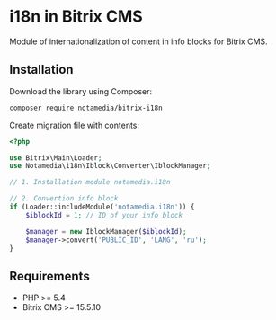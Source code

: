 # i18n in Bitrix CMS

Module of internationalization of content in info blocks for Bitrix CMS.

## Installation

Download the library using Composer:

```bash
composer require notamedia/bitrix-i18n
```

Create migration file with contents:

```php
<?php

use Bitrix\Main\Loader;
use Notamedia\i18n\Iblock\Converter\IblockManager;

// 1. Installation module notamedia.i18n

// 2. Convertion info block
if (Loader::includeModule('notamedia.i18n')) {
    $iblockId = 1; // ID of your info block

    $manager = new IblockManager($iblockId);
    $manager->convert('PUBLIC_ID', 'LANG', 'ru');
}
```

## Requirements

* PHP >= 5.4
* Bitrix CMS >= 15.5.10